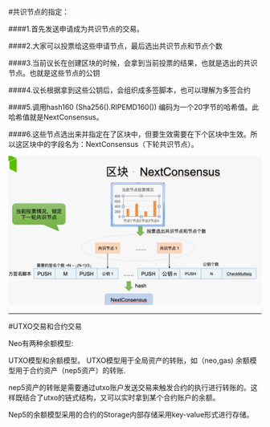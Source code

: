 #共识节点的指定：

####1.首先发送申请成为共识节点的交易。

####2.大家可以投票给这些申请节点，最后选出共识节点和节点个数

####3.当前议长在创建区块的时候，会拿到当前投票的结果，也就是选出的共识节点。也就是这些节点的公钥

####4.议长根据拿到这些公钥后，会组织成多签脚本，也可以理解为多签合约

####5.调用hash160 (Sha256().RIPEMD160()) 编码为一个20字节的哈希值。此哈希值就是NextConsensus。

####6.这些节点选出来并指定在了区块中，但要生效需要在下个区块中生效。所以这区块中的字段名为：NextConsensus（下轮共识节点）。

![res](./nextConsensus.jpg)

---

#UTXO交易和合约交易

Neo有两种余额模型:

UTXO模型和余额模型。
UTXO模型用于全局资产的转账，如（neo,gas)
余额模型用于合约资产（nep5资产）的转账.

nep5资产的转账是需要通过utxo账户发送交易来触发合约的执行进行转账的。这样既结合了utxo的链式结构，又可以实时拿到某个合约账户的余额。

Nep5的余额模型采用的合约的Storage内部存储采用key-value形式进行存储。